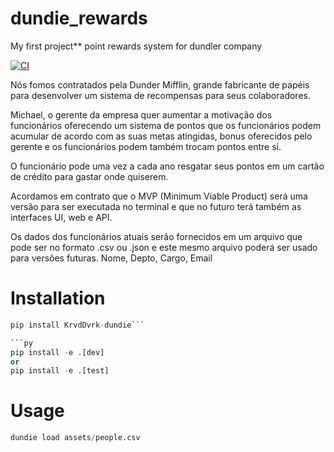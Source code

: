 # dundie_rewards
My first project** point rewards system for dundler company

[![CI](https://github.com/KrvdDvrk/dundie_rewards/actions/workflows/main.yml/badge.svg)](https://github.com/KrvdDvrk/dundie_rewards/actions/workflows/main.yml)

Nós fomos contratados pela Dunder Mifflin, grande fabricante de papéis para desenvolver um sistema de recompensas para seus colaboradores.

Michael, o gerente da empresa quer aumentar a motivação dos funcionários oferecendo um sistema de pontos que os funcionários podem acumular de acordo com as suas metas atingidas, bonus oferecidos pelo gerente e os funcionários podem também trocam pontos entre sí.

O funcionário pode uma vez a cada ano resgatar seus pontos em um cartão de crédito para gastar onde quiserem.

Acordamos em contrato que o MVP (Minimum Viable Product) será uma versão para ser executada no terminal e que no futuro terá também as interfaces UI, web e API.

Os dados dos funcionários atuais serão fornecidos em um arquivo que pode ser no formato .csv ou .json e este mesmo arquivo poderá ser usado para versões futuras. Nome, Depto, Cargo, Email

# Installation

```py
pip install KrvdDvrk-dundie```

```py
pip install -e .[dev]
or
pip install -e .[test]
```

# Usage

```py
dundie load assets/people.csv